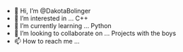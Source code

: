 - 👋 Hi, I’m @DakotaBolinger
- 👀 I’m interested in ... C++  
- 🌱 I’m currently learning ... Python
- 💞️ I’m looking to collaborate on ... Projects with the boys 
- 📫 How to reach me ... 

<!---
DakotaBolinger/DakotaBolinger is a ✨ special ✨ repository because its `README.md` (this file) appears on your GitHub profile.
You can click the Preview link to take a look at your changes.
--->
